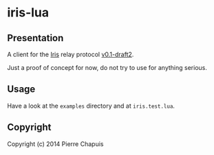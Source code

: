 # iris-lua

## Presentation

A client for the [Iris](http://iris.karalabe.com/) relay protocol
[v0.1-draft2](https://dl.dropboxusercontent.com/u/10435909/Iris/relay.pdf).

Just a proof of concept for now, do not try to use for anything serious.

## Usage

Have a look at the `examples` directory and at `iris.test.lua`.

## Copyright

Copyright (c) 2014 Pierre Chapuis

